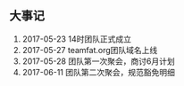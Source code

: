 ## 大事记
1. 2017-05-23 14时团队正式成立
2. 2017-05-27 teamfat.org团队域名上线
3. 2017-05-28 团队第一次聚会，商讨6月计划
4. 2017-06-11 团队第二次聚会，规范豁免明细